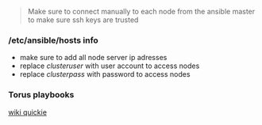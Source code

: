 
> Make sure to connect manually to each node from the 
> ansible master to make sure ssh keys are trusted


### /etc/ansible/hosts info

 - make sure to add all node server ip adresses
 - replace *clusteruser* with user account to access nodes
 - replace *clusterpass* with password to access nodes

### Torus playbooks

[wiki quickie](wkikitmp)

